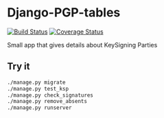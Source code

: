 # Django-PGP-tables
[![Build Status](https://travis-ci.org/nim65s/django-PGP-tables.svg?branch=master)](https://travis-ci.org/nim65s/django-PGP-tables)
[![Coverage Status](https://coveralls.io/repos/github/nim65s/django-PGP-tables/badge.svg?branch=master)](https://coveralls.io/github/nim65s/django-PGP-tables?branch=master)

Small app that gives details about KeySigning Parties

## Try it

```bash
./manage.py migrate
./manage.py test_ksp
./manage.py check_signatures
./manage.py remove_absents
./manage.py runserver
```
